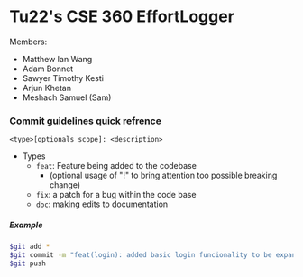 # Tu22's CSE 360 EffortLogger 

Members: 
- Matthew Ian Wang
- Adam Bonnet
- Sawyer Timothy Kesti
- Arjun Khetan
- Meshach Samuel (Sam)

### Commit guidelines quick refrence
`<type>[optionals scope]: <description>`
- Types
    - `feat`: Feature being added to the codebase
        - (optional usage of "!" to bring attention too possible breaking change)
    - `fix`: a patch for a bug within the code base 
    - `doc`: making edits to documentation

##### Example

```bash
$git add *
$git commit -m "feat(login): added basic login funcionality to be expanded on later"
$git push
```
